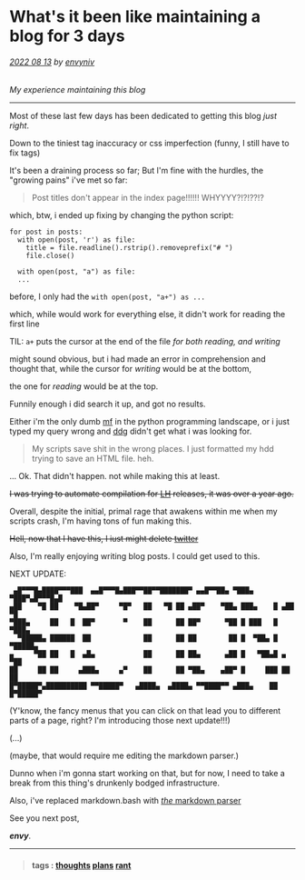 # What's it been like maintaining a blog for 3 days

###### [2022 08 13](post-index.html#2022-08-13) by [envyniv](mailto:envy67@protonmail.ch)

_My experience maintaining this blog_

---

Most of these last few days has been dedicated to getting this blog _just right_.

Down to the tiniest tag inaccuracy or css imperfection (funny, I still have to fix tags)

It's been a draining process so far; But I'm fine with the hurdles, the "growing pains" i've met so far:

> Post titles don't appear in the index page!!!!!!
> WHYYYY?!?!??!?

which, btw, i ended up fixing by changing the python script:

    for post in posts:
      with open(post, 'r') as file:
        title = file.readline().rstrip().removeprefix("# ")
        file.close()
      
      with open(post, "a") as file:
      ...

before, I only had the `with open(post, "a+") as ...`

which, while would work for everything else, it didn't work for reading the first line

TIL: `a+` puts the cursor at the end of the file *for both reading, and writing*

might sound obvious, but i had made an error in comprehension and thought that, while the cursor for _writing_ would be at the bottom,

the one for _reading_ would be at the top.

Funnily enough i did search it up, and got no results.

Either i'm the only dumb [mf](https://en.wikipedia.org/wiki/Motherfucker) in the python programming landscape, or i just typed my query wrong and [ddg](https://duckduckgo.com/) didn't get what i was looking for.

> My scripts save shit in the wrong places.
> I just formatted my hdd trying to save an HTML file. heh.

... Ok. That didn't happen. not while making this at least.

~~I was trying to automate compilation for [LH](https://envyniv.github.io/Project-Hope) releases, it was over a year ago.~~

Overall, despite the initial, primal rage that awakens within me when my scripts crash, I'm having tons of fun making this.

~~Hell, now that I have this, I iust might delete [twitter](https://twitter.com/domi_turnell)~~

Also, I'm really enjoying writing blog posts. I could get used to this.

NEXT UPDATE:

                                                                            
     ▄█▀▀▀█▄████▀▀▀███  ▄▄█▀▀▀█▄███▀▀██▀▀███████▀ ▄▄█▀▀██▄ ▀███▄   ▀███▀▄█▀▀▀█▄█
    ▄██    ▀█ ██    ▀█▄██▀     ▀█▀   ██   ▀█ ██ ▄██▀    ▀██▄ ███▄    █ ▄██    ▀█
    ▀███▄     ██   █  ██▀       ▀    ██      ██ ██▀      ▀██ █ ███   █ ▀███▄    
      ▀█████▄ ██████  ██             ██      ██ ██        ██ █  ▀██▄ █   ▀█████▄
    ▄     ▀██ ██   █  ▄█▄            ██      ██ ██▄      ▄██ █   ▀██▄█ ▄     ▀██
    ██     ██ ██     ▄███▄     ▄▀    ██      ██ ▀██▄    ▄██▀ █     ███ ██     ██
    █▀█████▀▄██████████ ▀▀█████▀   ▄████▄  ▄████▄ ▀▀████▀▀ ▄███▄    ██ █▀█████▀ 

                                                                            
(Y'know, the fancy menus that you can click on that lead you to different parts of a page, right? I'm introducing those next update!!!)


(...)


(maybe, that would require me editing the markdown parser.)

Dunno when i'm gonna start working on that, but for now, I need to take a break from this thing's drunkenly bodged infrastructure.


Also, i've replaced markdown.bash with [_the_ markdown parser](https://daringfireball.net/projects/markdown/)

See you next post,

***envy***.

---

>#### tags : [thoughts](post-index.html#thoughts) [plans](post-index.html#plans) [rant](post-index.html#rant) 

